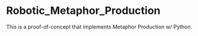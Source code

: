 # Robotic_Metaphor_Production
This is a proof-of-concept that implements Metaphor Production w/ Python. 
